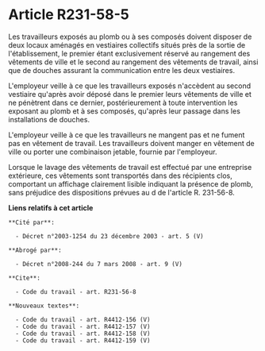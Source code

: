 # Article R231-58-5

Les travailleurs exposés au plomb ou à ses composés doivent disposer de deux locaux aménagés en vestiaires collectifs situés
près de la sortie de l'établissement, le premier étant exclusivement réservé au rangement des vêtements de ville et le second
au rangement des vêtements de travail, ainsi que de douches assurant la communication entre les deux vestiaires.

L'employeur veille à ce que les travailleurs exposés n'accèdent au second vestiaire qu'après avoir déposé dans le premier
leurs vêtements de ville et ne pénètrent dans ce dernier, postérieurement à toute intervention les exposant au plomb et à ses
composés, qu'après leur passage dans les installations de douches.

L'employeur veille à ce que les travailleurs ne mangent pas et ne fument pas en vêtement de travail. Les travailleurs doivent
manger en vêtement de ville ou porter une combinaison jetable, fournie par l'employeur.

Lorsque le lavage des vêtements de travail est effectué par une entreprise extérieure, ces vêtements sont transportés dans
des récipients clos, comportant un affichage clairement lisible indiquant la présence de plomb, sans préjudice des
dispositions prévues au d de l'article R. 231-56-8.

**Liens relatifs à cet article**

	**Cité par**:

	  - Décret n°2003-1254 du 23 décembre 2003 - art. 5 (V)

	**Abrogé par**:

	  - Décret n°2008-244 du 7 mars 2008 - art. 9 (V)

	**Cite**:

	  - Code du travail - art. R231-56-8

	**Nouveaux textes**:

	  - Code du travail - art. R4412-156 (V)
	  - Code du travail - art. R4412-157 (V)
	  - Code du travail - art. R4412-158 (V)
	  - Code du travail - art. R4412-159 (V)

